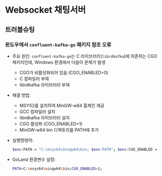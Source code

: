 # Websocket 채팅서버

## 트러블슈팅

### 윈도우에서 `confluent-kafka-go` 패키지 참조 오류

- 주요 원인: `confluent-kafka-go`는 C 라이브러리(`librdkafka`)에 의존하는 CGO 패키지인데, Windows 환경에서 다음이 문제가 발생
    - CGO가 비활성화되어 있음 (CGO_ENABLED=0)
    - C 컴파일러 부재
    - librdkafka 라이브러리 부재

- 해결 방법:
    - MSYS2를 설치하여 MinGW-w64 툴체인 제공
    - GCC 컴파일러 설치
    - librdkafka 라이브러리 설치
    - CGO 활성화 (CGO_ENABLED=1)
    - MinGW-w64 bin 디렉토리를 PATH에 추가

- 실행명령어:
  ```bash
  $env:PATH = "C:\msys64\mingw64\bin; $env:PATH"; $env:CGO_ENABLED = "1"; go run .
  ```
  
- GoLand 환경변수 설정:
  ```bash
  PATH=C:\msys64\mingw64\bin;CGO_ENABLED=1;
  ```